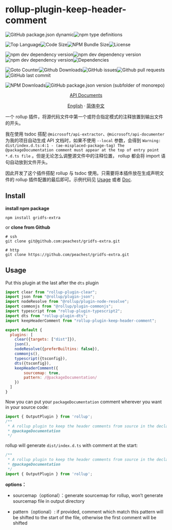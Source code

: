 # rollup-plugin-keep-header-comment

![GitHub package.json dynamic](https://img.shields.io/github/package-json/keywords/peachest/rollup-plugin-keep-header-comment)![npm type definitions](https://img.shields.io/npm/types/rollup-plugin-keep-header-comment)

![Top Language](https://img.shields.io/github/languages/top/peachest/rollup-plugin-keep-header-comment)![Code Size](https://img.shields.io/github/languages/code-size/peachest/rollup-plugin-keep-header-comment)![NPM Bundle Size](https://img.shields.io/bundlephobia/min/rollup-plugin-keep-header-comment?label=npm%20bundle%20size)![License](https://img.shields.io/github/license/peachest/rollup-plugin-keep-header-comment)

![npm dev dependency version](https://img.shields.io/npm/dependency-version/rollup-plugin-keep-header-comment/dev/eslint)![npm dev dependency version](https://img.shields.io/npm/dependency-version/rollup-plugin-keep-header-comment/dev/rollup)![npm dev dependency version](https://img.shields.io/npm/dependency-version/rollup-plugin-keep-header-comment/dev/typescript)![Dependencies](https://img.shields.io/librariesio/github/peachest/rollup-plugin-keep-header-comment)

![Goto Counter](https://img.shields.io/github/search/peachest/rollup-plugin-keep-header-comment/goto)![Github Downloads](https://img.shields.io/github/downloads/peachest/rollup-plugin-keep-header-comment/total?label=github%20downloads)![GitHub issues](https://img.shields.io/github/issues/peachest/rollup-plugin-keep-header-comment)![Github pull requests](https://img.shields.io/github/issues-pr/peachest/rollup-plugin-keep-header-comment)![GitHub last commit](https://img.shields.io/github/last-commit/peachest/rollup-plugin-keep-header-comment)

![NPM Downloads](https://img.shields.io/npm/dt/rollup-plugin-keep-header-comment?label=npm%20downloads)![GitHub package.json version (subfolder of monorepo)](https://img.shields.io/github/package-json/v/peachest/rollup-plugin-keep-header-comment?label=package%20version)


<p align="center">
    <a href="./markdown/index.md">API Documents</a>
</p>

<p align="center">
    <a href="README.md">English</a>
    ·
    <a href="README_zh-Hans.md">简体中文</a>
</p>
一个 rollup 插件，将源代码文件中第一个或符合指定模式的注释放置到输出文件的开头。

我在使用 tsdoc 搭配  `@microsoft/api-extractor`、`@microsoft/api-documenter` 为我的项目自动生成 API 文档时，如果不使用  `--local` 参数，会得到 `Warning: dist/index.d.ts:4:1 - (ae-misplaced-package-tag) The @packageDocumentation comment must appear at the top of entry point *.d.ts file` 。但是无论怎么调整源文件中的注释位置， rollup 都会将 import 语句自动放到文件开头。

因此开发了这个插件搭配 rollup 与 tsdoc 使用。只需要将本插件放在生成声明文件的 rollup 插件配置的最后即可。示例代码见 [Usage](#Usage) 或者 [Doc](markdown/rollup-plugin-keep-header-comment.export_default.md).

## Install

**install npm package**

```shell
npm install gridfs-extra
```



or **clone from Github**

```shell
# ssh
git clone git@github.com:peachest/gridfs-extra.git

# http
git clone https://github.com/peachest/gridfs-extra.git
```



## Usage

Put this plugin at the last after the `dts` plugin

```javascript
import clear from "rollup-plugin-clear";
import json from "@rollup/plugin-json";
import nodeResolve from "@rollup/plugin-node-resolve";
import commonjs from "@rollup/plugin-commonjs";
import typescript from "rollup-plugin-typescript2";
import dts from "rollup-plugin-dts";
import keepHeaderComment from "rollup-plugin-keep-header-comment";

export default {
  plugins: [
    clear({targets: ["dist"]}),
    json(),
    nodeResolve({preferBuiltins: false}),
    commonjs(),
    typescript({tsconfig}),
    dts({tsconfig}),
    keepHeaderComment({
        sourcemap: true,
        pattern: /@packageDocumentation/
    })
  ]
}
```



Now you can put your `packageDocumentation` comment wherever you want in your source code:

```javascript
import { OutputPlugin } from 'rollup';
/**
 * A rollup plugin to keep the header comments from source in the declaration file
 * @packageDocumentation
 */

```



rollup will generate  `dist/index.d.ts` with comment at the start:

```javascript
/**
 * A rollup plugin to keep the header comments from source in the declaration file
 * @packageDocumentation
 */
import { OutputPlugin } from 'rollup';
```





**options：**

* sourcemap（optional）：generate sourcemap for rollup, won’t generate sourcemap file in output directory

* pattern（optional）:  if provided, comment which match this pattern will be shifted to the start of the file, otherwise the first comment will be shifted



































